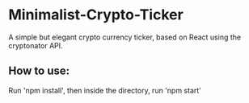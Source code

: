 # Minimalist-Crypto-Ticker
A simple but elegant crypto currency ticker, based on React using the cryptonator API.

## How to use:
Run 'npm install', then inside the directory, run 'npm start'
